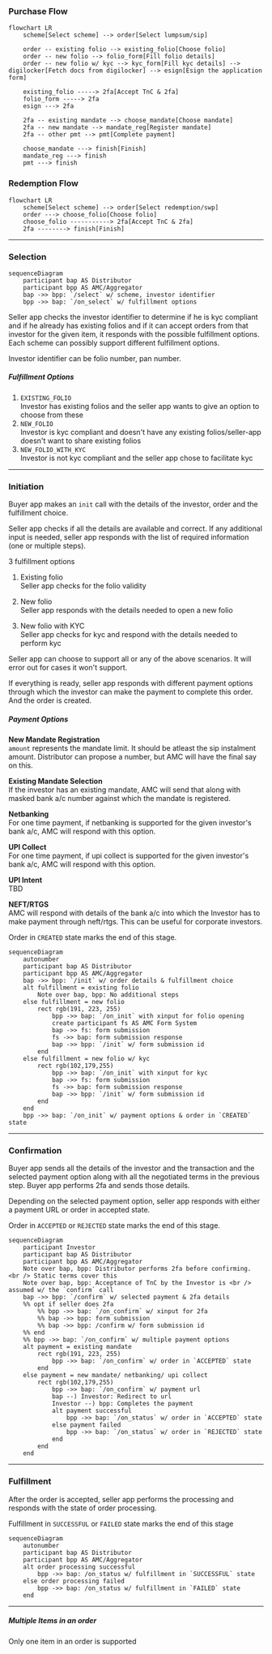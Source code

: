 ### Purchase Flow

```mermaid
flowchart LR
    scheme[Select scheme] --> order[Select lumpsum/sip]

    order -- existing folio --> existing_folio[Choose folio]
    order -- new folio --> folio_form[Fill folio details]
    order -- new folio w/ kyc --> kyc_form[Fill kyc details] --> digilocker[Fetch docs from digilocker] --> esign[Esign the application form]

    existing_folio -----> 2fa[Accept TnC & 2fa]
    folio_form -----> 2fa
    esign ---> 2fa

    2fa -- existing mandate --> choose_mandate[Choose mandate]
    2fa -- new mandate --> mandate_reg[Register mandate]
    2fa -- other pmt --> pmt[Complete payment]

    choose_mandate ---> finish[Finish]
    mandate_reg ---> finish
    pmt ---> finish
```

### Redemption Flow
```mermaid
flowchart LR
    scheme[Select scheme] --> order[Select redemption/swp]
    order ---> choose_folio[Choose folio]
    choose_folio -----------> 2fa[Accept TnC & 2fa]
    2fa --------> finish[Finish]
```
---

### Selection

```mermaid
sequenceDiagram
    participant bap AS Distributor
    participant bpp AS AMC/Aggregator
    bap ->> bpp: `/select` w/ scheme, investor identifier
    bpp ->> bap: `/on_select` w/ fulfillment options
```

Seller app checks the investor identifier to determine if he is kyc compliant and if he already has existing folios and if it can accept orders from that investor for the given item, it responds with the possible fulfillment options. Each scheme can possibly support different fulfillment options.

Investor identifier can be folio number, pan number.

##### Fulfillment Options

1. `EXISTING_FOLIO`  
Investor has existing folios and the seller app wants to give an option to choose from these
2. `NEW_FOLIO`  
Investor is kyc compliant and doesn't have any existing folios/seller-app doesn't want to share existing folios
3. `NEW_FOLIO_WITH_KYC`  
Investor is not kyc compliant and the seller app chose to facilitate kyc
---

### Initiation
Buyer app makes an `init` call with the details of the investor, order and the fulfillment choice.

Seller app checks if all the details are available and correct. If any additional input is needed, seller app responds with the list of required information (one or multiple steps).

3 fulfillment options
1. Existing folio  
Seller app checks for the folio validity

2. New folio  
Seller app responds with the details needed to open a new folio

3. New folio with KYC  
Seller app checks for kyc and respond with the details needed to perform kyc

Seller app can choose to support all or any of the above scenarios. It will error out for cases it won't support.

If everything is ready, seller app responds with different payment options through which the investor can make the payment to complete this order. And the order is created.

##### Payment Options
**New Mandate Registration**  
`amount` represents the mandate limit. It should be atleast the sip instalment amount. Distributor can propose a number, but AMC will have the final say on this.

**Existing Mandate Selection**  
If the investor has an existing mandate, AMC will send that along with masked bank a/c number against which the mandate is registered.

**Netbanking**  
For one time payment, if netbanking is supported for the given investor's bank a/c, AMC will respond with this option.

**UPI Collect**  
For one time payment, if upi collect is supported for the given investor's bank a/c, AMC will respond with this option.

**UPI Intent**  
TBD

**NEFT/RTGS**  
AMC will respond with details of the bank a/c into which the Investor has to make payment through neft/rtgs. This can be useful for corporate investors.

Order in `CREATED` state marks the end of this stage.

```mermaid
sequenceDiagram
    autonumber
    participant bap AS Distributor
    participant bpp AS AMC/Aggregator
    bap ->> bpp: `/init` w/ order details & fulfillment choice
    alt fulfillment = existing folio
        Note over bap, bpp: No additional steps
    else fulfillment = new folio
        rect rgb(191, 223, 255)
            bpp ->> bap: `/on_init` with xinput for folio opening
            create participant fs AS AMC Form System
            bap ->> fs: form submission
            fs ->> bap: form submission response
            bap ->> bpp: `/init` w/ form submission id
        end
    else fulfillment = new folio w/ kyc
        rect rgb(102,179,255)
            bpp ->> bap: `/on_init` with xinput for kyc
            bap ->> fs: form submission
            fs ->> bap: form submission response
            bap ->> bpp: `/init` w/ form submission id
        end
    end
    bpp ->> bap: `/on_init` w/ payment options & order in `CREATED` state
```
---

### Confirmation
Buyer app sends all the details of the investor and the transaction and the selected payment option along with all the negotiated terms in the previous step. Buyer app performs 2fa and sends those details.

Depending on the selected payment option, seller app responds with either a payment URL or order in accepted state.

Order in `ACCEPTED` or `REJECTED` state marks the end of this stage.

```mermaid
sequenceDiagram
    participant Investor
    participant bap AS Distributor
    participant bpp AS AMC/Aggregator
    Note over bap, bpp: Distributor performs 2fa before confirming. <br /> Static terms cover this
    Note over bap, bpp: Acceptance of TnC by the Investor is <br /> assumed w/ the `confirm` call
    bap ->> bpp: `/confirm` w/ selected payment & 2fa details
    %% opt if seller does 2fa
        %% bpp ->> bap: `/on_confirm` w/ xinput for 2fa
        %% bap ->> bpp: form submission
        %% bap ->> bpp: /confirm w/ form submission id
    %% end
    %% bpp ->> bap: `/on_confirm` w/ multiple payment options
    alt payment = existing mandate
        rect rgb(191, 223, 255)
            bpp ->> bap: `/on_confirm` w/ order in `ACCEPTED` state
        end
    else payment = new mandate/ netbanking/ upi collect
        rect rgb(102,179,255)
            bpp ->> bap: `/on_confirm` w/ payment url
            bap --) Investor: Redirect to url
            Investor --) bpp: Completes the payment
            alt payment successful
                bpp ->> bap: `/on_status` w/ order in `ACCEPTED` state
            else payment failed
                bpp ->> bap: `/on_status` w/ order in `REJECTED` state
            end
        end
    end
```
---

### Fulfillment

After the order is accepted, seller app performs the processing and responds with the state of order processing.

Fulfillment in `SUCCESSFUL` or `FAILED` state marks the end of this stage

```mermaid
sequenceDiagram
    autonumber
    participant bap AS Distributor
    participant bpp AS AMC/Aggregator
    alt order processing successful
        bpp ->> bap: /on_status w/ fulfillment in `SUCCESSFUL` state
    else order processing failed
        bpp ->> bap: /on_status w/ fulfillment in `FAILED` state
    end
```
---

##### Multiple Items in an order
Only one item in an order is supported
